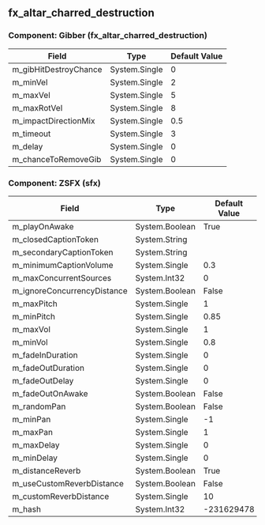 ## fx_altar_charred_destruction

### Component: Gibber (fx_altar_charred_destruction)

|Field|Type|Default Value|
|---|---|---|
|m_gibHitDestroyChance|System.Single|0|
|m_minVel|System.Single|2|
|m_maxVel|System.Single|5|
|m_maxRotVel|System.Single|8|
|m_impactDirectionMix|System.Single|0.5|
|m_timeout|System.Single|3|
|m_delay|System.Single|0|
|m_chanceToRemoveGib|System.Single|0|

### Component: ZSFX (sfx)

|Field|Type|Default Value|
|---|---|---|
|m_playOnAwake|System.Boolean|True|
|m_closedCaptionToken|System.String||
|m_secondaryCaptionToken|System.String||
|m_minimumCaptionVolume|System.Single|0.3|
|m_maxConcurrentSources|System.Int32|0|
|m_ignoreConcurrencyDistance|System.Boolean|False|
|m_maxPitch|System.Single|1|
|m_minPitch|System.Single|0.85|
|m_maxVol|System.Single|1|
|m_minVol|System.Single|0.8|
|m_fadeInDuration|System.Single|0|
|m_fadeOutDuration|System.Single|0|
|m_fadeOutDelay|System.Single|0|
|m_fadeOutOnAwake|System.Boolean|False|
|m_randomPan|System.Boolean|False|
|m_minPan|System.Single|-1|
|m_maxPan|System.Single|1|
|m_maxDelay|System.Single|0|
|m_minDelay|System.Single|0|
|m_distanceReverb|System.Boolean|True|
|m_useCustomReverbDistance|System.Boolean|False|
|m_customReverbDistance|System.Single|10|
|m_hash|System.Int32|-231629478|


